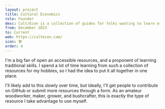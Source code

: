 ```yaml
---
layout: project
title: Cultural Economics
role: Founder
desc: Cult/Econ is a collection of guides for folks wanting to learn or hone traditional skills.
from: December 2023
to: Current
web: https://cultecon.com/
icon: 🛠
order: 4
---
```


 I'm a big fan of open an accessible resources, and a proponent of learning traditional skills. I spend a lot of time learning from such a collection of resources for my hobbies, so I had the idea to put it all together in one place.

 I'll likely add to this slowly over time, but ideally, I'll get people to contribute on GitHub or submit more resources through a form. As an amateur woodworker, maker, grower, and bushcrafter, this is exactly the type of resource I take advantage to use myself.